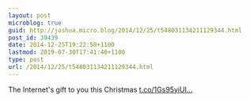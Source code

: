 ```yaml
---
layout: post
microblog: true
guid: http://joshua.micro.blog/2014/12/25/t548031134211129344.html
post_id: 39439
date: 2014-12-25T19:22:58+1100
lastmod: 2019-07-30T17:41:40+1100
type: post
url: /2014/12/25/t548031134211129344.html
---
```

The Internet's gift to you this Christmas [t.co/1Gs95yiUI...](https://t.co/1Gs95yiUIp)
